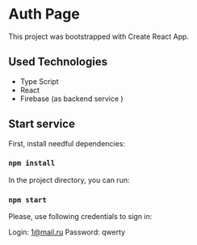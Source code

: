 # Auth Page 

This project was bootstrapped with Create React App. 

## Used Technologies

- Type Script
- React
- Firebase (as backend service )

## Start service

First, install needful dependencies:

### `npm install`

In the project directory, you can run:

### `npm start`

Please, use following credentials to sign in:

Login: 1@mail.ru
Password: qwerty


